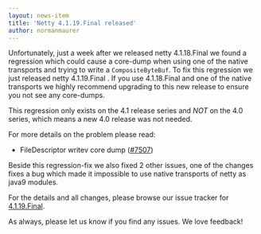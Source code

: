 ```yaml
---
layout: news-item
title: 'Netty 4.1.19.Final released'
author: normanmaurer
---
```


Unfortunately, just a week after we released netty 4.1.18.Final we found a regression which could cause a core-dump when using one of the native transports and trying to write a `CompositeByteBuf`. To fix this regression we just released netty 4.1.19.Final . If you use 4.1.18.Final and one of the native transports we highly recommend upgrading to this new release to ensure you not see any core-dumps.

This regression only exists on the 4.1 release series and _NOT_ on the 4.0 series, which means a new 4.0 release was not needed.

For more details on the problem please read:

* FileDescriptor writev core dump ([#7507](https://github.com/netty/netty/pull/7507))

Beside this regression-fix we also fixed 2 other issues, one of the changes fixes a bug which made it impossible to use native transports of netty as java9 modules.

For the details and all changes, please browse our issue tracker for [4.1.19.Final](https://github.com/netty/netty/issues?q=is%3Aclosed+milestone%3A4.1.19.Final).

As always, please let us know if you find any issues. We love feedback!
